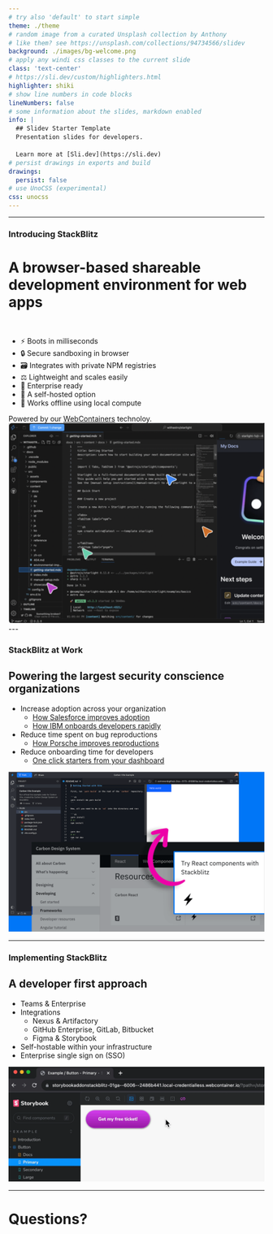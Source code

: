 ```yaml
---
# try also 'default' to start simple
theme: ./theme
# random image from a curated Unsplash collection by Anthony
# like them? see https://unsplash.com/collections/94734566/slidev
background: ./images/bg-welcome.png
# apply any windi css classes to the current slide
class: 'text-center'
# https://sli.dev/custom/highlighters.html
highlighter: shiki
# show line numbers in code blocks
lineNumbers: false
# some information about the slides, markdown enabled
info: |
  ## Slidev Starter Template
  Presentation slides for developers.

  Learn more at [Sli.dev](https://sli.dev)
# persist drawings in exports and build
drawings:
  persist: false
# use UnoCSS (experimental)
css: unocss
---
```


---

<h3 class="intro">Introducing StackBlitz</h3>
<h1>A browser-based shareable development environment for web apps</h1>
<br />

<div grid="~ cols-2 gap-4">
<div class="text-xl font-500">

- ⚡️ Boots in milliseconds
- 🔒 Secure sandboxing in browser
- 🗃️ Integrates with private NPM registries
- ⚖️ Lightweight and scales easily
- 💼 Enterprise ready
- 🪫 A self-hosted option
- 💾 Works offline using local compute

<div class="text-sm mt-6 font-300">
Powered by our <a href="https://webcontainers.io" target="_blank">WebContainers</a> technoloy.
</div>

</div>
<div>
  <img class="w-full rounded float-right" src="/images/colab.png" />
</div>
</div>
---

<h3 class="intro">StackBlitz at Work</h3>
<h2>Powering the largest security conscience organizations</h2>

<div class="mt-12" grid="~ cols-2 gap-4">
<div class="text-xl">

- Increase adoption across your organization
  - <a href="https://developer.salesforce.com/docs/platform/lwc/guide/get-started-lwc.html" target="_blank">How Salesforce improves adoption</a>
  - <a href="https://carbondesignsystem.com/developing/frameworks/react/" target="_blank">How IBM onboards developers rapidly</a>
- Reduce time spent on bug reproductions
  - <a href="https://github.com/porsche-design-system/porsche-design-system" target="_blank">How Porsche improves reproductions</a>
- Reduce onboarding time for developers
  - <a href="https://stackblitz.com/?starters=frontend" target="_blank">One click starters from your dashboard</a>

</div>

<div>
  <img class="w-3/4 rounded float-right" src="/images/carbon-stackblitz.png" />
</div>
</div>

---

<h3 class="intro">Implementing StackBlitz</h3>
<h2>A developer first approach</h2>

<div class="mt-12" grid="~ cols-2 gap-4">
<div class="text-xl">

- Teams & Enterprise
- Integrations
  - Nexus & Artifactory
  - GitHub Enterprise, GitLab, Bitbucket
  - Figma & Storybook
- Self-hostable within your infrastructure
- Enterprise single sign on (SSO)

</div>
<div>
  <img class="w-full rounded float-right" src="/images/storybook-addon.gif" />
</div>
</div>

---

# Questions?

